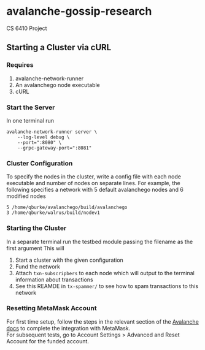 # avalanche-gossip-research
CS 6410 Project

## Starting a Cluster via cURL
### Requires
1. avalanche-network-runner
1. An avalanchego node executable
1. cURL

### Start the Server
In one terminal run
```
avalanche-network-runner server \
    --log-level debug \
    --port=":8080" \
    --grpc-gateway-port=":8081"
```

### Cluster Configuration
To specify the nodes in the cluster, write a config file with each node executable and number of nodes on separate lines. For example, the following specifies a network with 5 default avalanchego nodes and 6 modified nodes
```
5 /home/qburke/avalanchego/build/avalanchego
3 /home/qburke/walrus/build/nodev1
```

### Starting the Cluster
In a separate terminal run the testbed module passing the filename as the first argument
This will 
1. Start a cluster with the given configuration
1. Fund the network
1. Attach `txn-subscripbers` to each node which will output to the terminal information about transactions
1. See this REAMDE in `tx-spammer/` to see how to spam transactions to this network

### Resetting MetaMask Account
For first time setup, follow the steps in the relevant section of the [Avalanche docs](https://docs.avax.network/quickstart/fund-a-local-test-network) to complete the integration with MetaMask.<br>
For subsequent tests, go to Account Settings > Advanced and Reset Account for the funded account.
